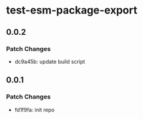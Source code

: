 # test-esm-package-export

## 0.0.2

### Patch Changes

- dc9a45b: update build script

## 0.0.1

### Patch Changes

- fd1f9fa: init repo
